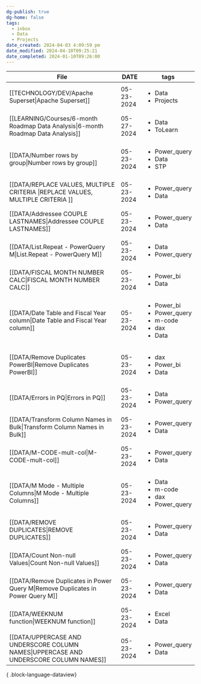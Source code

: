 ```yaml
---
dg-publish: true
dg-home: false
tags:
  - inbox
  - Data
  - Projects
date_created: 2024-04-03 4:09:59 pm
date_modified: 2024-04-10T09:25:21
date_completed: 2024-01-10T09:26:00
---
```

| File                                                                                     | DATE       | tags                                                                                   |
| ---------------------------------------------------------------------------------------- | ---------- | -------------------------------------------------------------------------------------- |
| [[TECHNOLOGY/DEV/Apache Superset\|Apache Superset]]                                   | 05-23-2024 | <ul><li>Data</li><li>Projects</li></ul>                                                |
| [[LEARNING/Courses/6-month Roadmap Data Analysis\|6-month Roadmap Data Analysis]]     | 05-27-2024 | <ul><li>Data</li><li>ToLearn</li></ul>                                                 |
| [[DATA/Number rows by group\|Number rows by group]]                                   | 05-23-2024 | <ul><li>Power_query</li><li>Data</li><li>STP</li></ul>                                 |
| [[DATA/REPLACE VALUES, MULTIPLE CRITERIA \|REPLACE VALUES, MULTIPLE CRITERIA ]]       | 05-23-2024 | <ul><li>Power_query</li><li>Data</li></ul>                                             |
| [[DATA/Addressee COUPLE LASTNAMES\|Addressee COUPLE LASTNAMES]]                       | 05-23-2024 | <ul><li>Power_query</li><li>Data</li></ul>                                             |
| [[DATA/List.Repeat - PowerQuery M\|List.Repeat - PowerQuery M]]                       | 05-23-2024 | <ul><li>Data</li><li>Power_query</li></ul>                                             |
| [[DATA/FISCAL MONTH NUMBER CALC\|FISCAL MONTH NUMBER CALC]]                           | 05-23-2024 | <ul><li>Power_bi</li><li>Data</li></ul>                                                |
| [[DATA/Date Table and Fiscal Year column\|Date Table and Fiscal Year column]]         | 05-23-2024 | <ul><li>Power_bi</li><li>Power_query</li><li>m-code</li><li>dax</li><li>Data</li></ul> |
| [[DATA/Remove Duplicates PowerBI\|Remove Duplicates PowerBI]]                         | 05-23-2024 | <ul><li>dax</li><li>Power_bi</li><li>Data</li></ul>                                    |
| [[DATA/Errors in PQ\|Errors in PQ]]                                                   | 05-23-2024 | <ul><li>Data</li><li>Power_query</li></ul>                                             |
| [[DATA/Transform Column Names in Bulk\|Transform Column Names in Bulk]]               | 05-23-2024 | <ul><li>Power_query</li><li>Data</li></ul>                                             |
| [[DATA/M-CODE-mult-col\|M-CODE-mult-col]]                                             | 05-23-2024 | <ul><li>Power_query</li><li>Data</li></ul>                                             |
| [[DATA/M Mode - Multiple Columns\|M Mode - Multiple Columns]]                         | 05-23-2024 | <ul><li>Data</li><li>m-code</li><li>dax</li><li>Power_query</li></ul>                  |
| [[DATA/REMOVE DUPLICATES\|REMOVE DUPLICATES]]                                         | 05-23-2024 | <ul><li>Power_query</li><li>Data</li></ul>                                             |
| [[DATA/Count Non-null Values\|Count Non-null Values]]                                 | 05-23-2024 | <ul><li>Power_query</li><li>Data</li></ul>                                             |
| [[DATA/Remove Duplicates in Power Query M\|Remove Duplicates in Power Query M]]       | 05-23-2024 | <ul><li>Power_query</li><li>Data</li></ul>                                             |
| [[DATA/WEEKNUM function\|WEEKNUM function]]                                           | 05-23-2024 | <ul><li>Excel</li><li>Data</li></ul>                                                   |
| [[DATA/UPPERCASE AND UNDERSCORE COLUMN NAMES\|UPPERCASE AND UNDERSCORE COLUMN NAMES]] | 05-23-2024 | <ul><li>Power_query</li><li>Data</li></ul>                                             |

{ .block-language-dataview}
